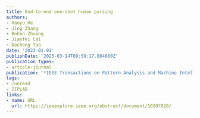 ```yaml
---
title: End-to-end one-shot human parsing
authors:
- Haoyu He
- Jing Zhang
- Bohan Zhuang
- Jianfei Cai
- Dacheng Tao
date: '2023-01-01'
publishDate: '2025-03-14T09:59:17.884660Z'
publication_types:
- article-journal
publication: '*IEEE Transactions on Pattern Analysis and Machine Intelligence*'
tags:
- /unread
- ZIPLAB
links:
- name: URL
  url: https://ieeexplore.ieee.org/abstract/document/10207820/
---
```

